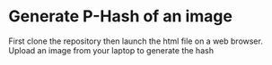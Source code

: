 # Generate P-Hash of an image
First clone the repository then launch the html file on a web browser. Upload an image from your laptop to generate the hash
